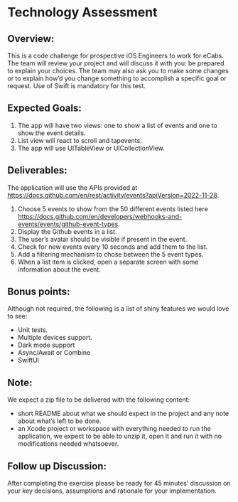 # Technology Assessment

## Overview:

This is a code challenge for prospective iOS Engineers to work for eCabs.
The team will review your project and will discuss it with you: be prepared to explain your
choices.
The team may also ask you to make some changes or to explain how’d you change something
to accomplish a specific goal or request.
Use of Swift is mandatory for this test.

## Expected Goals:

1. The app will have two views: one to show a list of events and one to show the event
details.
2. List view will react to scroll and tapevents.
3. The app will use UITableView or UICollectionView.

## Deliverables:

The application will use the APIs provided at
https://docs.github.com/en/rest/activity/events?apiVersion=2022-11-28.

1. Choose 5 events to show from the 50 different events listed here
https://docs.github.com/en/developers/webhooks-and-events/events/github-event-types.
2. Display the Github events in a list.
3. The user’s avatar should be visible if present in the event.
4. Check for new events every 10 seconds and add them to the list.
5. Add a filtering mechanism to chose between the 5 event types.
6. When a list item is clicked, open a separate screen with some information about the
event.

## Bonus points:

Although not required, the following is a list of shiny features we would love to see:
* Unit tests.
* Multiple devices support.
* Dark mode support
* Async/Await or Combine
* SwiftUI

  
## Note:

We expect a zip file to be delivered with the following content:
* short README about what we should expect in the project and any note about what’s
left to be done.
* an Xcode project or workspace with everything needed to run the application, we expect to be able to unzip it, open it and run it with no modifications needed whatsoever.

## Follow up Discussion:
After completing the exercise please be ready for 45 minutes’ discussion on your key
decisions, assumptions and rationale for your implementation.
